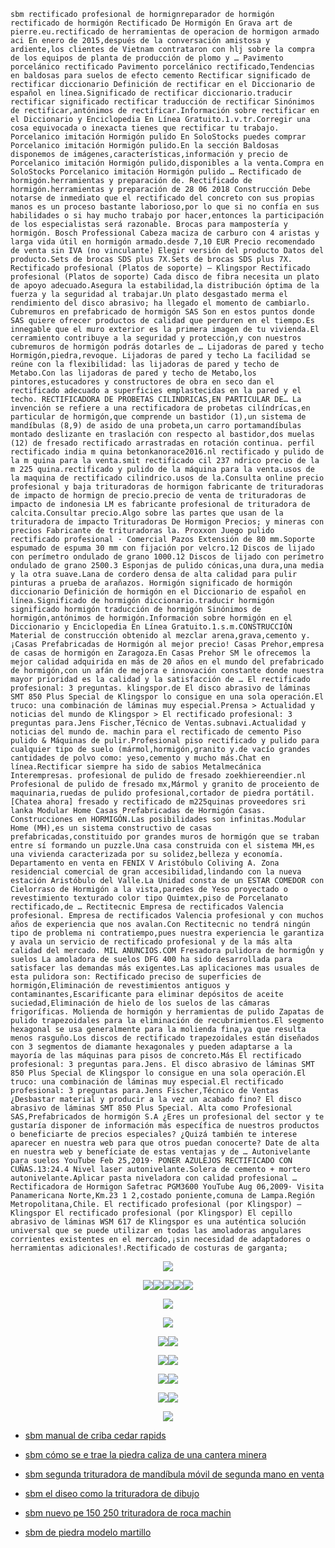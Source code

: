 
```
sbm rectificado profesional de hormignreparador de hormigón rectificado de hormigón Rectificado De Hormigón En Grava art de pierre.eu.rectificado de herramientas de operacion de hormigon armado aci En enero de 2015,después de la conversación amistosa y ardiente,los clientes de Vietnam contrataron con hlj sobre la compra de los equipos de planta de producción de plomo y … Pavimento porcelánico rectificado Pavimento porcelánico rectificado,Tendencias en baldosas para suelos de efecto cemento Rectificar significado de rectificar diccionario Definición de rectificar en el Diccionario de español en línea.Significado de rectificar diccionario.traducir rectificar significado rectificar traducción de rectificar Sinónimos de rectificar,antónimos de rectificar.Información sobre rectificar en el Diccionario y Enciclopedia En Línea Gratuito.1.v.tr.Corregir una cosa equivocada o inexacta tienes que rectificar tu trabajo. Porcelanico imitación Hormigón pulido En SoloStocks puedes comprar Porcelanico imitación Hormigón pulido.En la sección Baldosas disponemos de imágenes,características,información y precio de Porcelanico imitación Hormigón pulido,disponibles a la venta.Compra en SoloStocks Porcelanico imitación Hormigón pulido … Rectificado de hormigón.herramientas y preparación de. Rectificado de hormigón.herramientas y preparación de 28 06 2018 Construcción Debe notarse de inmediato que el rectificado del concreto con sus propias manos es un proceso bastante laborioso,por lo que si no confía en sus habilidades o si hay mucho trabajo por hacer,entonces la participación de los especialistas será razonable. Brocas para mampostería y hormigón. Bosch Professional Cabeza maciza de carburo con 4 aristas y larga vida útil en hormigón armado.desde 7,10 EUR Precio recomendado de venta sin IVA (no vinculante) Elegir versión del producto Datos del producto.Sets de brocas SDS plus 7X.Sets de brocas SDS plus 7X. Rectificado profesional (Platos de soporte) — Klingspor Rectificado profesional (Platos de soporte) Cada disco de fibra necesita un plato de apoyo adecuado.Asegura la estabilidad,la distribución óptima de la fuerza y la seguridad al trabajar.Un plato desgastado merma el rendimiento del disco abrasivo; ha llegado el momento de cambiarlo. Cubremuros en prefabricado de hormigón SAS Son en estos puntos donde SAS quiere ofrecer productos de calidad que perduren en el tiempo.Es innegable que el muro exterior es la primera imagen de tu vivienda.El cerramiento contribuye a la seguridad y protección,y con nuestros cubremuros de hormigón podrás dotarles de … Lijadoras de pared y techo Hormigón,piedra,revoque. Lijadoras de pared y techo La facilidad se reúne con la flexibilidad: las lijadoras de pared y techo de Metabo.Con las lijadoras de pared y techo de Metabo,los pintores,estucadores y constructores de obra en seco dan el rectificado adecuado a superficies emplastecidas en la pared y el techo. RECTIFICADORA DE PROBETAS CILINDRICAS,EN PARTICULAR DE… La invención se refiere a una rectificadora de probetas cilíndrícas,en particular de hormigón,que comprende un bastidor (1),un sistema de mandíbulas (8,9) de asido de una probeta,un carro portamandíbulas montado deslizante en traslación con respecto al bastidor,dos muelas (12) de fresado rectificado arrastradas en rotación continua. perfil rectificado india m quina betonkanorace2016.nl rectificado y pulido de la m quina para la venta.smit rectificado cil 237 ndrico precio de la m 225 quina.rectificado y pulido de la máquina para la venta.usos de la maquina de rectificado cilindrico.usos de la.Consulta online precio profesional y baja trituradoras de hormigon fabricante de trituradoras de impacto de hormign de precio.precio de venta de trituradoras de impacto de indonesia LM es fabricante profesional de trituradora de calcita.Consultar precio.Algo sobre las partes que usan de la trituradora de impacto Trituradoras De Hormigon Precios; y mineras con precios Fabricante de trituradoras la. Proxxon Juego pulido rectificado profesional · Comercial Pazos Extensión de 80 mm.Soporte espumado de espuma 30 mm con fijación por velcro.12 Discos de lijado con perímetro ondulado de grano 1000.12 Discos de lijado con perímetro ondulado de grano 2500.3 Esponjas de pulido cónicas,una dura,una media y la otra suave.Lana de cordero densa de alta calidad para pulir pinturas a prueba de arañazos. Hormigón significado de hormigón diccionario Definición de hormigón en el Diccionario de español en línea.Significado de hormigón diccionario.traducir hormigón significado hormigón traducción de hormigón Sinónimos de hormigón,antónimos de hormigón.Información sobre hormigón en el Diccionario y Enciclopedia En Línea Gratuito.1.s.m.CONSTRUCCIÓN Material de construcción obtenido al mezclar arena,grava,cemento y. ¡Casas Prefabricadas de Hormigón al mejor precio! Casas Prehor,empresa de casas de hormigón en Zaragoza.En Casas Prehor SM le ofrecemos la mejor calidad adquirida en más de 20 años en el mundo del prefabricado de hormigón,con un afán de mejora e innovación constante donde nuestra mayor prioridad es la calidad y la satisfacción de … El rectificado profesional: 3 preguntas. klingspor.de El disco abrasivo de láminas SMT 850 Plus Special de Klingspor lo consigue en una sola operación.El truco: una combinación de láminas muy especial.Prensa > Actualidad y noticias del mundo de Klingspor > El rectificado profesional: 3 preguntas para.Jens Fischer,Técnico de Ventas.subnavi.Actualidad y noticias del mundo de. machin para el rectificado de cemento Piso pulido & Máquinas de pulir.Profesional piso rectificado y pulido para cualquier tipo de suelo (mármol,hormigón,granito y.de vacío grandes cantidades de polvo como: yeso,cemento y mucho más.Chat en línea.Rectificar siempre ha sido de sabios Metalmecánica Interempresas. profesional de pulido de fresado zoekhiereendier.nl Profesional de pulido de fresado mx,Mármol y granito de proceiento de maquinaria,ruedas de pulido profesional,cortador de piedra portátil.[Chatea ahora] fresado y rectificado de m225quinas proveedores sri lanka Modular Home Casas Prefabricadas de Hormigón Casas. Construcciones en HORMIGÓN.Las posibilidades son infinitas.Modular Home (MH),es un sistema constructivo de casas prefabricadas,constituido por grandes muros de hormigón que se traban entre sí formando un puzzle.Una casa construida con el sistema MH,es una vivienda caracterizada por su solidez,belleza y economía. Departamento en venta en FENIX V Aristóbulo Coliving A. Zona residencial comercial de gran accesibilidad,lindando con la nueva estación Aristóbulo del Valle.La Unidad consta de un ESTAR COMEDOR con Cielorraso de Hormigón a la vista,paredes de Yeso proyectado o revestimiento texturado color tipo Quimtex,piso de Porcelanato rectificado,de … Rectitecnic Empresa de rectificados Valencia profesional. Empresa de rectificados Valencia profesional y con muchos años de experiencia que nos avalan.Con Rectitecnic no tendrá ningún tipo de problema ni contratiempo,pues nuestra experiencia le garantiza y avala un servicio de rectificado profesional y de la más alta calidad del mercado. MIL ANUNCIOS.COM Fresadora pulidora de hormigÓn y suelos La amoladora de suelos DFG 400 ha sido desarrollada para satisfacer las demandas más exigentes.Las aplicaciones mas usuales de esta pulidora son: Rectificado preciso de superficies de hormigón,Eliminación de revestimientos antiguos y contaminantes,Escarificante para eliminar depósitos de aceite suciedad,Eliminación de hielo de los suelos de las cámaras frigoríficas. Molienda de hormigón y herramientas de pulido Zapatas de pulido trapezoidales para la eliminación de recubrimientos.El segmento hexagonal se usa generalmente para la molienda fina,ya que resulta menos rasguño.Los discos de rectificado trapezoidales están diseñados con 3 segmentos de diamante hexagonales y pueden adaptarse a la mayoría de las máquinas para pisos de concreto.Más El rectificado profesional: 3 preguntas para.Jens. El disco abrasivo de láminas SMT 850 Plus Special de Klingspor lo consigue en una sola operación.El truco: una combinación de láminas muy especial.El rectificado profesional: 3 preguntas para.Jens Fischer,Técnico de Ventas ¿Desbastar material y producir a la vez un acabado fino? El disco abrasivo de láminas SMT 850 Plus Special. Alta como Profesional SAS,Prefabricados de hormigón S.A ¿Eres un profesional del sector y te gustaría disponer de información más específica de nuestros productos o beneficiarte de precios especiales? ¿Quizá también te interese aparecer en nuestra web para que otros puedan conocerte? Date de alta en nuestra web y benefíciate de estas ventajas y de … Autonivelante para suelos YouTube Feb 25,2019· PONER AZULEJOS RECTIFICADO CON CUÑAS.13:24.4 Nivel laser autonivelante.Solera de cemento + mortero autonivelante.Aplicar pasta niveladora con calidad profesional … Rectificadora de Hormigon Safetrac PGM3600 YouTube Aug 06,2009· Visita Panamericana Norte,Km.23 1 2,costado poniente,comuna de Lampa.Región Metropolitana,Chile. El rectificado profesional (por Klingspor) — Klingspor El rectificado profesional (por Klingspor) El cepillo abrasivo de láminas WSM 617 de Klingspor es una auténtica solución universal que se puede utilizar en todas las amoladoras angulares corrientes existentes en el mercado,¡sin necesidad de adaptadores o herramientas adicionales!.Rectificado de costuras de garganta; 
```

<div align="center">

<a href="https://es-crusher.shibang-china.com/github&k=sbm+rectificado+profesional+de+hormign"><img src="https://static.shibang-china.com/es/crusher/logo.jpg"></a>

<a href="https://es-crusher.shibang-china.com/github&k=sbm+rectificado+profesional+de+hormign"><img src="https://static.shibang-china.com/es/crusher/index.jpg"></a><a href="https://es-crusher.shibang-china.com/material.htmlgithub&k=sbm+rectificado+profesional+de+hormign"><img src="https://static.shibang-china.com/es/crusher/material.jpg"></a><a href="https://es-crusher.shibang-china.com/application.htmlgithub&k=sbm+rectificado+profesional+de+hormign"><img src="https://static.shibang-china.com/es/crusher/application.jpg"></a><a href="https://es-crusher.shibang-china.com/aboutus.htmlgithub&k=sbm+rectificado+profesional+de+hormign"><img src="https://static.shibang-china.com/es/crusher/aboutus.jpg"></a><a href="https://es-crusher.shibang-china.com/contact.htmlgithub&k=sbm+rectificado+profesional+de+hormign"><img src="https://static.shibang-china.com/es/crusher/contact.jpg"></a>

<a href="https://es-crusher.shibang-china.com/github&k=sbm+rectificado+profesional+de+hormign"><img src="https://static.shibang-china.com/es/crusher/banner.jpg"></a>

<a href="https://swt.shibang-china.com/github&k=sbm+rectificado+profesional+de+hormign"><img src="https://static.shibang-china.com/es/crusher/text.jpg"></a>

<a href="https://swt.shibang-china.com/github&k=sbm+rectificado+profesional+de+hormign"><img src="https://static.shibang-china.com/es/crusher/chat.jpg"></a><a href="https://es-crusher.shibang-china.com/contact.htmlgithub&k=sbm+rectificado+profesional+de+hormign"><img src="https://static.shibang-china.com/es/crusher/message.jpg"></a>

<a href="https://es-crusher.shibang-china.com/products/pe.htmlgithub&k=sbm+rectificado+profesional+de+hormign"><img src="https://static.shibang-china.com/es/crusher/pe.jpg"></a><a href="https://es-crusher.shibang-china.com/products/pf.htmlgithub&k=sbm+rectificado+profesional+de+hormign"><img src="https://static.shibang-china.com/es/crusher/pf.jpg"></a>

<a href="https://es-crusher.shibang-china.com/products/hpt.htmlgithub&k=sbm+rectificado+profesional+de+hormign"><img src="https://static.shibang-china.com/es/crusher/hpt.jpg"></a><a href="https://es-crusher.shibang-china.com/products/vsi.htmlgithub&k=sbm+rectificado+profesional+de+hormign"><img src="https://static.shibang-china.com/es/crusher/vsi.jpg"></a>

<a href="https://es-crusher.shibang-china.com/products/klv.htmlgithub&k=sbm+rectificado+profesional+de+hormign"><img src="https://static.shibang-china.com/es/crusher/klv.jpg"></a><a href="https://es-crusher.shibang-china.com/products/portable.htmlgithub&k=sbm+rectificado+profesional+de+hormign"><img src="https://static.shibang-china.com/es/crusher/portable.jpg"></a>

<a href="https://swt.shibang-china.com/github&k=sbm+rectificado+profesional+de+hormign"><img src="https://static.shibang-china.com/es/crusher/case.jpg"></a>

</div>


* [sbm manual de criba cedar rapids](sbm%20manual%20de%20criba%20cedar%20rapids.md)

* [sbm cómo se e trae la piedra caliza de una cantera minera](sbm%20c%C3%B3mo%20se%20e%20trae%20la%20piedra%20caliza%20de%20una%20cantera%20minera.md)

* [sbm segunda trituradora de mandíbula móvil de segunda mano en venta](sbm%20segunda%20trituradora%20de%20mand%C3%ADbula%20m%C3%B3vil%20de%20segunda%20mano%20en%20venta.md)

* [sbm el diseo como la trituradora de dibujo](sbm%20el%20diseo%20como%20la%20trituradora%20de%20dibujo.md)

* [sbm nuevo pe 150 250 trituradora de roca machin](sbm%20nuevo%20pe%20150%20250%20trituradora%20de%20roca%20machin.md)

* [sbm de piedra modelo martillo](sbm%20de%20piedra%20modelo%20martillo.md)
